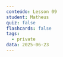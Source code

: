 ```yaml
---
conteúdo: Lesson 09
student: Matheus
quiz: false
flashcards: false
tags:
  - private
data: 2025-06-23
---
```

